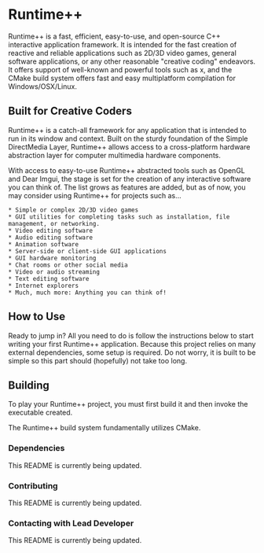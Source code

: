 # Runtime++

Runtime++ is a fast, efficient, easy-to-use, and open-source C++ interactive application framework. It is intended for the fast creation of reactive and reliable applications such as 2D/3D video games, general software applications, or any other reasonable "creative coding" endeavors. It offers support of well-known and powerful tools such as x, and the CMake build system offers fast and easy multiplatform compilation for Windows/OSX/Linux.

## Built for Creative Coders

Runtime++ is a catch-all framework for any application that is intended to run in its window and context. Built on the sturdy foundation of the Simple DirectMedia Layer, Runtime++ allows access to a cross-platform hardware abstraction layer for computer multimedia hardware components. 

With access to easy-to-use Runtime++ abstracted tools such as OpenGL and Dear Imgui, the stage is set for the creation of any interactive software you can think of. The list grows as features are added, but as of now, you may consider using Runtime++ for projects such as...

    * Simple or complex 2D/3D video games
    * GUI utilities for completing tasks such as installation, file management, or networking.
    * Video editing software
    * Audio editing software
    * Animation software
    * Server-side or client-side GUI applications
    * GUI hardware monitoring
    * Chat rooms or other social media
    * Video or audio streaming
    * Text editing software
    * Internet explorers
    * Much, much more: Anything you can think of!

## How to Use

Ready to jump in? All you need to do is follow the instructions below to start writing your first Runtime++ application. Because this project relies on many external dependencies, some setup is required. Do not worry, it is built to be simple so this part should (hopefully) not take too long.

## Building

To play your Runtime++ project, you must first build it and then invoke the executable created.

The Runtime++ build system fundamentally utilizes CMake.

### Dependencies

This README is currently being updated.

### Contributing

This README is currently being updated.

### Contacting with Lead Developer

This README is currently being updated.
